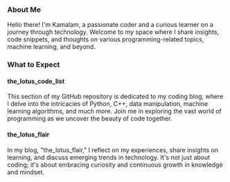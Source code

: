 ### About Me
Hello there! I'm Kamalam, a passionate coder and a curious learner on a journey through technology. Welcome to my space where I share insights, code snippets, and thoughts on various programming-related topics, machine learning, and beyond.

### What to Expect
#### the_lotus_code_list
This section of my GitHub repository is dedicated to my coding blog, where I delve into the intricacies of Python, C++, data manipulation, machine learning algorithms, and much more. Join me in exploring the vast world of programming as we uncover the beauty of code together.

#### the_lotus_flair
In my blog, "the_lotus_flair," I reflect on my experiences, share insights on learning, and discuss emerging trends in technology. It's not just about coding; it's about embracing curiosity and continuous growth in knowledge and mindset.
